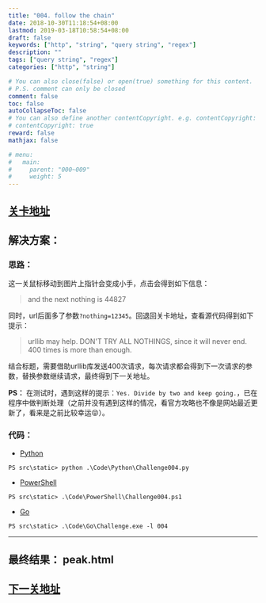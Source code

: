 ```yaml
---
title: "004. follow the chain"
date: 2018-10-30T11:18:54+08:00
lastmod: 2019-03-18T10:58:54+08:00
draft: false
keywords: ["http", "string", "query string", "regex"]
description: ""
tags: ["query string", "regex"]
categories: ["http", "string"]

# You can also close(false) or open(true) something for this content.
# P.S. comment can only be closed
comment: false
toc: false
autoCollapseToc: false
# You can also define another contentCopyright. e.g. contentCopyright: "This is another copyright."
# contentCopyright: true
reward: false
mathjax: false

# menu:
#   main:
#     parent: "000~009"
#     weight: 5
---
```


## [关卡地址][1]

## 解决方案：

### 思路：

这一关鼠标移动到图片上指针会变成小手，点击会得到如下信息：

>and the next nothing is 44827

同时，url后面多了参数`?nothing=12345`。回退回关卡地址，查看源代码得到如下提示：

>urllib may help. DON'T TRY ALL NOTHINGS, since it will never end. 400 times is more than enough. 

结合标题，需要借助urllib库发送400次请求，每次请求都会得到下一次请求的参数，替换参数继续请求，最终得到下一关地址。

**PS：** 在测试时，遇到这样的提示：`Yes. Divide by two and keep going.`，已在程序中做判断处理（之前并没有遇到这样的情况，看官方攻略也不像是网站最近更新了，看来是之前比较幸运😝）。

### 代码：

* [Python][2]

```
PS src\static> python .\Code\Python\Challenge004.py
```

* [PowerShell][3]

```
PS src\static> .\Code\PowerShell\Challenge004.ps1
```

* [Go][4]

```
PS src\static> .\Code\Go\Challenge.exe -l 004
```

---
## 最终结果： peak.html

## [下一关地址][5]

[1]: http://www.pythonchallenge.com/pc/def/linkedlist.php
[2]: /Code/Python/Challenge004.py "点我查看源码"
[3]: /Code/PowerShell/Challenge004.ps1 "点我查看源码"
[4]: /Code/Go/Challenge004.go "点我查看源码"
[5]: http://www.pythonchallenge.com/pc/def/peak.html
